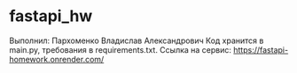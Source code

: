 # fastapi_hw
Выполнил: Пархоменко Владислав Александрович
Код хранится в main.py, требования в requirements.txt.
Ссылка на сервис: https://fastapi-homework.onrender.com/
